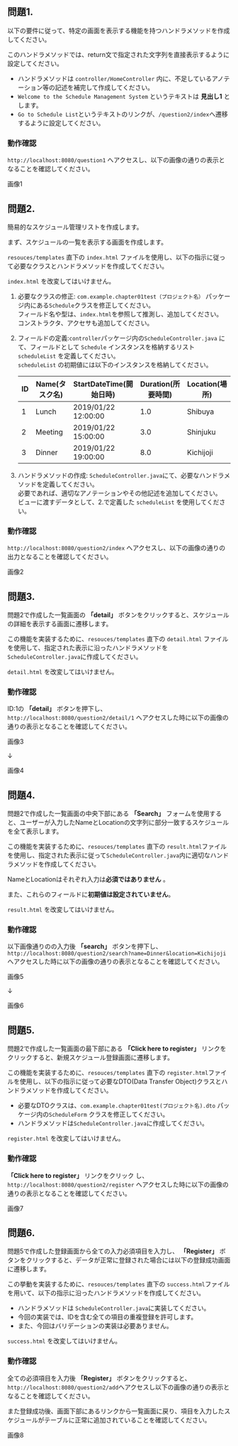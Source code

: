 ## 問題1.

以下の要件に従って、特定の画面を表示する機能を持つハンドラメソッドを作成してください。

このハンドラメソッドでは、return文で指定された文字列を直接表示するように設定してください。

- ハンドラメソッドは `controller/HomeController` 内に、不足しているアノテーション等の記述を補完して作成してください。
- `Welcome to the Schedule Management System` というテキストは **見出し1** とします。
- `Go to Schedule List`というテキストのリンクが、`/question2/index`へ遷移するように設定してください。

### 動作確認

`http://localhost:8080/question1` へアクセスし、以下の画像の通りの表示となることを確認してください。

画像1



## 問題2.

簡易的なスケジュール管理リストを作成します。

まず、スケジュールの一覧を表示する画面を作成します。

`resouces/templates` 直下の `index.html` ファイルを使用し、以下の指示に従って必要なクラスとハンドラメソッドを作成してください。

`index.html` を改変してはいけません。

1. 必要なクラスの修正: `com.example.chapter01test（プロジェクト名）` パッケージ内にある`Schedule`クラスを修正してください。  
フィールド名や型は、`index.html`を参照して推測し、追加してください。  
コンストラクタ、アクセサも追加してください。
2. フィールドの定義:`controller`パッケージ内の`ScheduleController.java` にて、フィールドとして `Schedule` インスタンスを格納するリスト `scheduleList` を定義してください。  
`scheduleList` の初期値には以下のインスタンスを格納してください。
    
    
    | ID | Name(タスク名) | StartDateTime(開始日時) | Duration(所要時間) | Location(場所) |
    | --- | --- | --- | --- | --- |
    | 1 | Lunch | 2019/01/22 12:00:00 | 1.0 | Shibuya |
    | 2 | Meeting | 2019/01/22 15:00:00 | 3.0 | Shinjuku |
    | 3 | Dinner | 2019/01/22 19:00:00 | 8.0 | Kichijoji |
3. ハンドラメソッドの作成: `ScheduleController.java`にて、必要なハンドラメソッドを定義してください。  
必要であれば、適切なアノテーションやその他記述を追加してください。  
ビューに渡すデータとして、2.で定義した `scheduleList` を使用してください。

### 動作確認

`http://localhost:8080/question2/index` へアクセスし、以下の画像の通りの出力となることを確認してください。

画像2



## 問題3.

問題2で作成した一覧画面の **「detail」** ボタンをクリックすると、スケジュールの詳細を表示する画面に遷移します。

この機能を実装するために、`resouces/templates` 直下の `detail.html` ファイルを使用して、指定された表示に沿ったハンドラメソッドを`ScheduleController.java`に作成してください。

`detail.html` を改変してはいけません。

### 動作確認

ID:1の **「detail」** ボタンを押下し、`http://localhost:8080/question2/detail/1` へアクセスした時に以下の画像の通りの表示となることを確認してください。

画像3

↓

画像4



## 問題4.

問題2で作成した一覧画面の中央下部にある **「Search」** フォームを使用すると、ユーザーが入力したNameとLocationの文字列に部分一致するスケジュールを全て表示します。

この機能を実装するために、`resouces/templates` 直下の `result.html`ファイルを使用し、指定された表示に従って`ScheduleController.java`内に適切なハンドラメソッドを作成してください。

NameとLocationはそれぞれ入力は**必須ではありません** 。

また、これらのフィールドに**初期値は設定されていません**。

`result.html` を改変してはいけません。

### 動作確認

以下画像通りのの入力後 **「search」** ボタンを押下し、`http://localhost:8080/question2/search?name=Dinner&location=Kichijoji` へアクセスした時に以下の画像の通りの表示となることを確認してください。

画像5

↓

画像6



## 問題5.

問題2で作成した一覧画面の最下部にある **「Click here to register」** リンクをクリックすると、新規スケジュール登録画面に遷移します。

この機能を実装するために、`resouces/templates` 直下の `register.html`ファイルを使用し、以下の指示に従って必要なDTO(Data Transfer Object)クラスとハンドラメソッドを作成してください。

- 必要なDTOクラスは、`com.example.chapter01test(プロジェクト名).dto` パッケージ内の`ScheduleForm` クラスを修正してください。
- ハンドラメソッドは`ScheduleController.java`に作成してください。

`register.html` を改変してはいけません。

### 動作確認

**「Click here to register」** リンクをクリック し、 `http://localhost:8080/question2/register` へアクセスした時に以下の画像の通りの表示となることを確認してください。

画像7



## 問題6.

問題5で作成した登録画面から全ての入力必須項目を入力し、 **「Register」** ボタンをクリックすると、データが正常に登録された場合には以下の登録成功画面に遷移します。

この挙動を実装するために、`resouces/templates` 直下の `success.html`ファイルを用いて、以下の指示に沿ったハンドラメソッドを作成してください。

- ハンドラメソッドは `ScheduleController.java`に実装してください。
- 今回の実装では、IDを含む全ての項目の重複登録を許可します。
- また、今回はバリデーションの実装は必要ありません。

`success.html` を改変してはいけません。

### 動作確認

全ての必須項目を入力後 **「Register」** ボタンをクリックすると、`http://localhost:8080/question2/add`へアクセスし以下の画像の通りの表示となることを確認してください。

また登録成功後、画面下部にあるリンクから一覧画面に戻り、項目を入力したスケジュールがテーブルに正常に追加されていることを確認してください。

画像8

